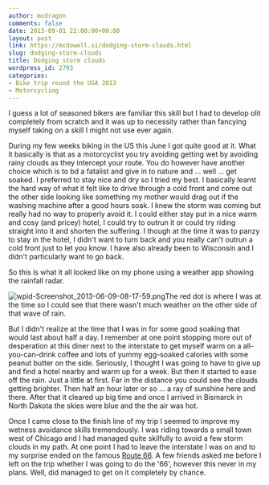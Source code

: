 ```yaml
---
author: mcdragon
comments: false
date: 2013-09-01 22:00:00+00:00
layout: post
link: https://mcdowell.si/dodging-storm-clouds.html
slug: dodging-storm-clouds
title: Dodging storm clouds
wordpress_id: 2793
categories:
- Bike trip round the USA 2013
- Motorcycling
---
```


I guess a lot of seasoned bikers are familiar this skill but I had to develop olit completely from scratch and it was up to necessity rather than fancying myself taking on a skill I might not use ever again.

During my few weeks biking in the US this June I got quite good at it.
What it basically is that as a motorcyclist you try avoiding getting wet by avoiding rainy clouds as they intercept your route. You do however have another choice which is to bd a fatalist and give in to nature and ... well ... get soaked. I preferred to stay nice and dry so I tried my best.
I basically learnt the hard way of what it felt like to drive through a cold front and come out the other side looking like something my mother would drag out if the washing machine after a good hours soak. I knew the storm was coming but really had no way to properly avoid it. I could either stay put in a nice warm and cosy (and pricey) hotel, I could try to outrun it or could try riding straight into it and shorten the suffering. I though at the time it was to panzy to stay in the hotel, I didn't want to turn back and you really can't outrun a cold front just to let you know. I have also already been to Wisconsin and I didn't particularly want to go back.

So this is what it all looked like on my phone using a weather app showing the rainfall radar.

![wpid-Screenshot_2013-06-09-08-17-59.png](https://img.mcdowell.si/2013/10/wpid-Screenshot_2013-06-09-08-17-59-1-169x300.png)The red dot is where I was at the time so I could see that there wasn't much weather on the other side of that wave of rain.

But I didn't realize at the time that I was in for some good soaking that would last about half a day. I remember at one point stopping more out of desperation at this diner next to the interstate to get myself warm on a all-you-can-drink coffee and lots of yummy egg-soaked calories with some peanut butter on the side.
Seriously, I thought I was going to have to give up and find a hotel nearby and warm up for a week. But then it started to ease off the rain. Just a little at first. Far in the distance you could see the clouds getting brighter. Then half an hour later or so ... a ray of sunshine here and there. After that it cleared up big time and once I arrived in Bismarck in North Dakota the skies were blue and the the air was hot.

Once I came close to the finish line of my trip I seemed to improve my wetness avoidance skills tremendously.
I was riding towards a small town west of Chicago and I had managed quite skilfully to avoid a few storm clouds in my path. At one point I had to leave the interstate I was on and to my surprise ended on the famous [Route 66](http://en.wikipedia.org/wiki/U.S._Route_66). A few friends asked me before I left on the trip whether I was going to do the '66', however this never in my plans. Well, did managed to get on it completely by chance.
